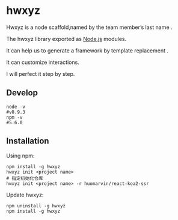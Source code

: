# hwxyz
Hwxyz is a node scaffold,named by  the team member’s last name .

The hwxyz library exported as [Node.js](https://nodejs.org/) modules.

It can help us to generate a framework by template replacement .

It can customize interactions.

I will perfect it step by step.

## Develop
```shell
node -v
#v8.9.3
npm -v
#5.6.0
```

## Installation

Using npm:

```shell
npm install -g hwxyz
hwxyz init <project name>
# 指定初始化仓库
hwxyz init <project name> -r huomarvin/react-koa2-ssr
```

Update hwxyz:

```shell
npm uninstall -g hwxyz
npm install -g hwxyz
```









